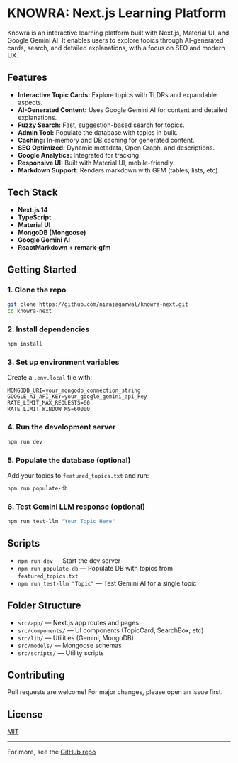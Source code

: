 # KNOWRA: Next.js Learning Platform

Knowra is an interactive learning platform built with Next.js, Material UI, and Google Gemini AI. It enables users to explore topics through AI-generated cards, search, and detailed explanations, with a focus on SEO and modern UX.

## Features
- **Interactive Topic Cards:** Explore topics with TLDRs and expandable aspects.
- **AI-Generated Content:** Uses Google Gemini AI for content and detailed explanations.
- **Fuzzy Search:** Fast, suggestion-based search for topics.
- **Admin Tool:** Populate the database with topics in bulk.
- **Caching:** In-memory and DB caching for generated content.
- **SEO Optimized:** Dynamic metadata, Open Graph, and descriptions.
- **Google Analytics:** Integrated for tracking.
- **Responsive UI:** Built with Material UI, mobile-friendly.
- **Markdown Support:** Renders markdown with GFM (tables, lists, etc).

## Tech Stack
- **Next.js 14**
- **TypeScript**
- **Material UI**
- **MongoDB (Mongoose)**
- **Google Gemini AI**
- **ReactMarkdown + remark-gfm**

## Getting Started

### 1. Clone the repo
```sh
git clone https://github.com/nirajagarwal/knowra-next.git
cd knowra-next
```

### 2. Install dependencies
```sh
npm install
```

### 3. Set up environment variables
Create a `.env.local` file with:
```
MONGODB_URI=your_mongodb_connection_string
GOOGLE_AI_API_KEY=your_google_gemini_api_key
RATE_LIMIT_MAX_REQUESTS=60
RATE_LIMIT_WINDOW_MS=60000
```

### 4. Run the development server
```sh
npm run dev
```

### 5. Populate the database (optional)
Add your topics to `featured_topics.txt` and run:
```sh
npm run populate-db
```

### 6. Test Gemini LLM response (optional)
```sh
npm run test-llm "Your Topic Here"
```

## Scripts
- `npm run dev` — Start the dev server
- `npm run populate-db` — Populate DB with topics from `featured_topics.txt`
- `npm run test-llm "Topic"` — Test Gemini AI for a single topic

## Folder Structure
- `src/app/` — Next.js app routes and pages
- `src/components/` — UI components (TopicCard, SearchBox, etc)
- `src/lib/` — Utilities (Gemini, MongoDB)
- `src/models/` — Mongoose schemas
- `src/scripts/` — Utility scripts

## Contributing
Pull requests are welcome! For major changes, please open an issue first.

## License
[MIT](LICENSE)

---

For more, see the [GitHub repo](https://github.com/nirajagarwal/knowra-next) 
